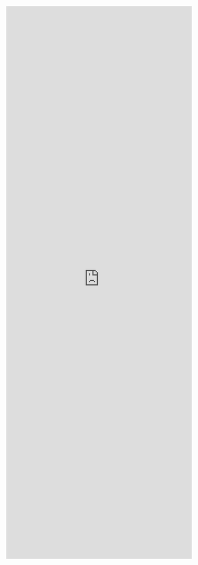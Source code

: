 <iframe title='ProgressIndicator Examples' src='https://fabricweb.z5.web.core.windows.net/pr-deploy-site/refs/pull/9333/merge/fabric-website-resources/dist/index.html#/examples/progressindicator?docsExample=true' frameborder='no' width='100%' height='1500'>